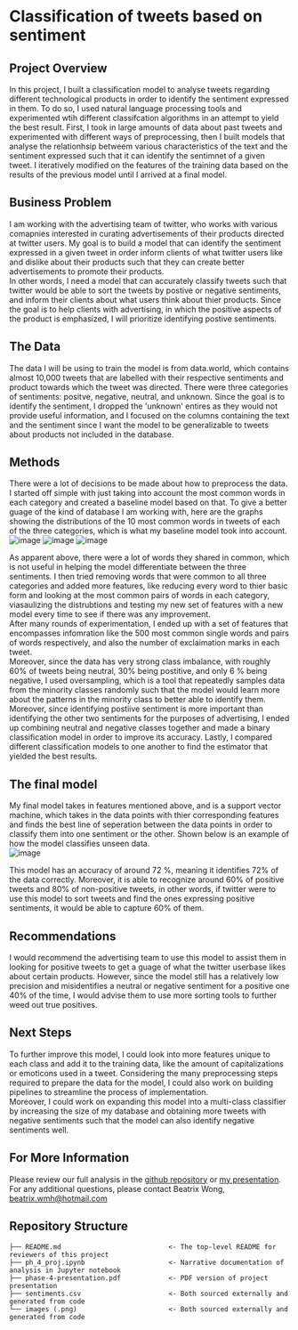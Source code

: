 # Classification of tweets based on sentiment 
## Project Overview
In this project, I built a classification model to analyse tweets regarding different technological products in order to identify the sentiment expressed in them. To do so, I used natural language processing tools and experimented wtih different classifcation algorithms in an attempt to yield the best result. First, I took in large amounts of data about past tweets and experimented with different ways of preprocessing, then I built models that analyse the relationhsip betweem various characteristics of the text and the sentiment expressed such that it can identify the sentimnet of a given tweet. I iteratively modified on the features of the training data based on the results of the previous model until I arrived at a final model. 
## Business Problem
I am working with the advertising team of twitter, who works with various comapnies interested in curating advertisements of their products directed at twitter users. My goal is to build a model that can identify the sentiment expressed in a given tweet in order inform clients of what twitter users like and dislike about their products such that they can create better advertisements to promote their products. <br/>
In other words, I need a model that can accurately classify tweets such that twitter would be able to sort the tweets by postive or negative sentiments, and inform their clients about what users think about thier products. Since the goal is to help clients with advertising, in which the positive aspects of the product is emphasized, I will prioritize identifying postive sentiments.
## The Data
The data I will be using to train the model is from data.world, which contains almost 10,000 tweets that are labelled with their respective sentiments and product towards which the tweet was directed. There were three categories of sentiments: positve, negative, neutral, and unknown. Since the goal is to identify the sentiment, I dropped the 'unknown' entires as they would not provide useful information, and I focused on the columns containing the text and the sentiment since I want the model to be generalizable to tweets about products not included in the database.
## Methods
There were a lot of decisions to be made about how to preprocess the data. I started off simple with just taking into account the most common words in each category and created a baseline model based on that. To give a better guage of the kind of database I am working with, here are the graphs showing the distributions of the 10 most common words in tweets of each of the three categories, which is what my baseline model took into account. <br/>
![image](https://github.com/Beatrixwmh/phase-4-project/assets/108293459/d8002d10-f9b4-46fd-9b4a-447c65b3e8f5) 
![image](https://github.com/Beatrixwmh/phase-4-project/assets/108293459/e32856bc-11f6-4be7-836c-6a960d4220bb)
![image](https://github.com/Beatrixwmh/phase-4-project/assets/108293459/49882ce2-86a1-48ba-a289-449c815f9f93)

As apparent above, there were a lot of words they shared in common, which is not useful in helping the model differentiate between the three sentiments. I then tried removing words that were common to all three categories and added more features, like reducing every word to thier basic form and looking at the most common pairs of words in each category, viasaulizing the distrubtions and testing my new set of features with a new model every time to see if there was any improvement. <br/>
After many rounds of experimentation, I ended up with a set of features that encompasses infomration like the 500 most common single words and pairs of words respectively, and also the number of exclaimation marks in each tweet. <br/>
Moreover, since the data has very strong class imbalance, with roughly 60% of tweets being neutral, 30% being postitive, and only 6 % being negative, I used oversampling, which is a tool that repeatedly samples data from the minority classes randomly such that the model would learn more about the patterns in the minority class to better able to identify them. Moreover, since identifying postiive sentiment is more important than identifying the other two sentiments for the purposes of advertising, I ended up combining neutral and negative classes together and made a binary classification model in order to improve its accuracy. Lastly, I compared different classification models to one another to find the estimator that yielded the best results.
## The final model
My final model takes in features mentioned above, and is a support vector machine, which takes in the data points with thier corresponding features and finds the best line of seperation between the data points in order to classify them into one sentiment or the other. Shown below is an example of how the model classifies unseen data. <br/>
![image](https://github.com/Beatrixwmh/phase-4-project/assets/108293459/22ef41ab-1d0c-4534-8dfb-f2c527e8357e)

This model has an accuracy of around 72 %, meaning it identifies 72% of the data correctly. Moreover, it is able to recognize around 60% of positive tweets and 80% of non-positive tweets, in other words, if twitter were to use this model to sort tweets and find the ones expressing positive sentiments, it would be able to capture 60% of them.
## Recommendations
I would recommend the advertising team to use this model to assist them in looking for positive tweets to get a guage of what the twitter userbase likes about certain products. However, since the model still has a relatively low precision and misidentifies a neutral or negative sentiment for a positive one 40% of the time, I would advise them to use more sorting tools to further weed out true positives.
## Next Steps
To further improve this model, I could look into more features unique to each class and add it to the training data, like the amount of capitalizations or emoticons used in a tweet. Considering the many preprocessing steps required to prepare the data for the model, I could also work on building pipelines to streamline the process of implementation. <br/>
Moreover, I could work on expanding this model into a multi-class classifier by increasing the size of my database and obtaining more tweets with negative sentiments such that the model can also identify negative sentiments well. 
## For More Information
Please review our full analysis in the [github repository](https://github.com/Beatrixwmh/phase-4-project) or [my presentation](https://github.com/Beatrixwmh/phase-4-project/blob/main/phase-4-presentation.pdf).
For any additional questions, please contact Beatrix Wong, beatrix.wmh@hotmail.com

## Repository Structure
```
├── README.md                           <- The top-level README for reviewers of this project
├── ph_4_proj.ipynb                     <- Narrative documentation of analysis in Jupyter notebook
├── phase-4-presentation.pdf            <- PDF version of project presentation
├── sentiments.csv                      <- Both sourced externally and generated from code
└── images (.png)                       <- Both sourced externally and generated from code
```
